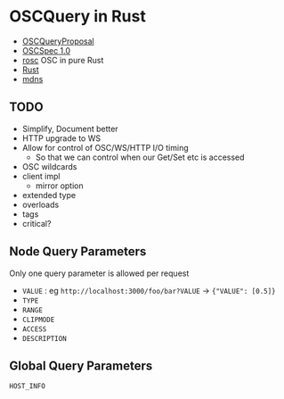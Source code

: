 # OSCQuery in Rust

* [OSCQueryProposal](https://github.com/Vidvox/OSCQueryProposal)
* [OSCSpec 1.0](http://opensoundcontrol.org/spec-1_0)
* [rosc](https://docs.rs/rosc/0.3.0/rosc/) OSC in pure Rust
* [Rust](https://www.rust-lang.org/)
* [mdns](https://github.com/librespot-org/libmdns/blob/master/examples/register.rs)

## TODO

* Simplify, Document better
* HTTP upgrade to WS
* Allow for control of OSC/WS/HTTP I/O timing
	* So that we can control when our Get/Set etc is accessed
* OSC wildcards
* client impl
  * mirror option
* extended type
* overloads
* tags
* critical?

## Node Query Parameters

Only one query parameter is allowed per request

* `VALUE` : eg `http://localhost:3000/foo/bar?VALUE` -> `{"VALUE": [0.5]}`
* `TYPE`
* `RANGE`
* `CLIPMODE`
* `ACCESS`
* `DESCRIPTION`

## Global Query Parameters

`HOST_INFO`

